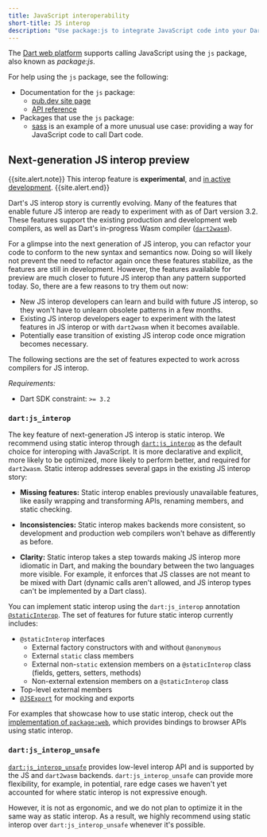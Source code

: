 ```yaml
---
title: JavaScript interoperability
short-title: JS interop
description: "Use package:js to integrate JavaScript code into your Dart web app."
---
```


The [Dart web platform](/overview#web-platform) supports calling
JavaScript using the `js` package,
also known as _package:js_.

For help using the `js` package, see the following:

* Documentation for the `js` package:
  * [pub.dev site page][js]
  * [API reference][js-api]
* Packages that use the `js` package:
  * [sass][] is an example of a more unusual use case: providing a
    way for JavaScript code to call Dart code.

[js]: {{site.pub-pkg}}/js
[js-api]: {{site.pub-api}}/js
[sass]: {{site.pub-pkg}}/sass

## Next-generation JS interop preview

{{site.alert.note}}
  This interop feature is **experimental**,
  and [in active development](https://github.com/dart-lang/sdk/issues/35084).
{{site.alert.end}}

Dart's JS interop story is currently evolving. 
Many of the features that enable future JS interop
are ready to experiment with as of Dart version 3.2.
These features support the existing production
and development web compilers, 
as well as Dart's in-progress Wasm compiler ([`dart2wasm`][]).

For a glimpse into the next generation of JS interop,
you can refactor your code to conform to
the new syntax and semantics now. 
Doing so will likely not prevent the need to refactor again
once these features stabilize, as the features are still in development. 
However, the features available for preview are much closer
to future JS interop than any pattern supported today.
So, there are a few reasons to try them out now:

* New JS interop developers can learn and build with future JS interop,
  so they won't have to unlearn obsolete patterns in a few months.
* Existing JS interop developers eager to experiment with
  the latest features in JS interop 
  or with `dart2wasm` when it becomes available.
* Potentially ease transition of existing JS interop code
  once migration becomes necessary.

The following sections are the set of features
expected to work across compilers for JS interop.

*Requirements:*

* Dart SDK constraint: `>= 3.2`

[`dart2wasm`]: https://github.com/dart-lang/sdk/blob/main/pkg/dart2wasm#running-dart2wasm

### `dart:js_interop`

The key feature of next-generation JS interop is static interop.
We recommend using static interop through [`dart:js_interop`][]
as the default choice for interoping with JavaScript.
It is more declarative and explicit, more likely to be optimized,
more likely to perform better, and required for `dart2wasm`.
Static interop addresses several gaps in the existing JS interop story:

* **Missing features:** Static interop enables previously
  unavailable features, like easily wrapping and transforming APIs,
  renaming members, and static checking.

* **Inconsistencies:** Static interop makes backends more consistent,
  so development and production web compilers
  won't behave as differently as before.

* **Clarity:** Static interop takes a step towards making 
  JS interop more idiomatic in Dart, 
  and making the boundary between the two languages more visible.
  For example, it enforces that JS classes are not meant to be mixed with Dart
  (dynamic calls aren't allowed, 
  and JS interop types can't be implemented by a Dart class).

You can implement static interop using
the `dart:js_interop` annotation [`@staticInterop`][].
The set of features for future static interop currently includes:

* `@staticInterop` interfaces
  * External factory constructors with and without `@anonymous`
  * External `static` class members
  * External non-`static` extension members on a `@staticInterop`
    class (fields, getters, setters, methods)
  * Non-external extension members on a `@staticInterop` class
* Top-level external members
* [`@JSExport`][] for mocking and exports

For examples that showcase how to use static interop,
check out the [implementation of `package:web`][package-web],
which provides bindings to browser APIs using static interop.

[`@staticInterop`]: {{site.dart-api}}/dart-js_interop/staticInterop-constant.html
[`dart:js_interop`]: {{site.dart-api}}/{{site.data.pkg-vers.SDK.channel}}/dart-js_interop/dart-js_interop-library.html
[`@JSExport`]: {{site.pub-pkg}}/dart-js_interop/JSExport-class.html
[package-web]: https://github.com/dart-lang/web

### `dart:js_interop_unsafe`

[`dart:js_interop_unsafe`][] provides low-level interop API
and is supported by the JS and `dart2wasm` backends.
`dart:js_interop_unsafe` can provide more flexibility,
for example, in potential, rare edge cases we haven't yet
accounted for where static interop is not expressive enough.

However, it is not as ergonomic, and we do not plan
to optimize it in the same way as static interop.
As a result, we highly recommend using static interop over
`dart:js_interop_unsafe` whenever it's possible.

[`dart:js_interop_unsafe`]: {{site.dart-api}}/{{site.data.pkg-vers.SDK.channel}}/dart-js_interop_unsafe/dart-js_interop_unsafe-library.html
